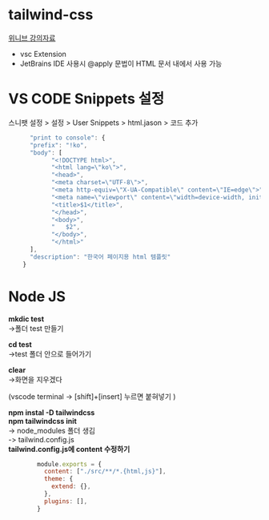 # tailwind-css
[위니브 강의자료](https://www.notion.so/paullabworkspace/Tailwind-CSS-c3aebde0f224435ba615fc12e6abc843)

- vsc Extension
- JetBrains IDE 사용시 @apply 문법이 HTML 문서 내에서 사용 가능

# VS CODE Snippets 설정
스니팻 설정 > 설정 > User Snippets > html.jason > 코드 추가

```javascript
      "print to console": {
      "prefix": "!ko",
      "body": [
            "<!DOCTYPE html>",
            "<html lang=\"ko\">",
            "<head>",
            "<meta charset=\"UTF-8\">",
            "<meta http-equiv=\"X-UA-Compatible\" content=\"IE=edge\">",
            "<meta name=\"viewport\" content=\"width=device-width, initial-scale=1.0\">",
            "<title>$1</title>",
            "</head>",
            "<body>",
            "	$2",
            "</body>",
            "</html>"
      ],
      "description": "한국어 페이지용 html 템플릿"
	}
```

# Node JS
**mkdic test**  
->폴더 test 만들기

**cd test**  
->test 폴더 안으로 들어가기

**clear**  
->화면을 지우겠다

(vscode terminal -> [shift]+[insert] 누르면 붙혀넣기  )  

**npm instal -D tailwindcss**  
**npm tailwindcss init**  
-> node_modules 폴더 생김  
-> tailwind.config.js  
**tailwind.config.js에 content 수정하기**
```javascript
		module.exports = {
		  content: ["./src/**/*.{html,js}"],
		  theme: {
		    extend: {},
		  },
		  plugins: [],
		}
```
